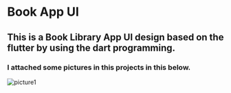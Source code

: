 # Book App UI
## This is a Book Library App UI design based on the flutter by using the dart programming.
### I attached some pictures in this projects in this below.

![picture1](https://github.com/shahriar00/Book-Apps-UI/assets/70763173/0324c4de-77cb-4783-a041-1c7b3fa3ca2d)

